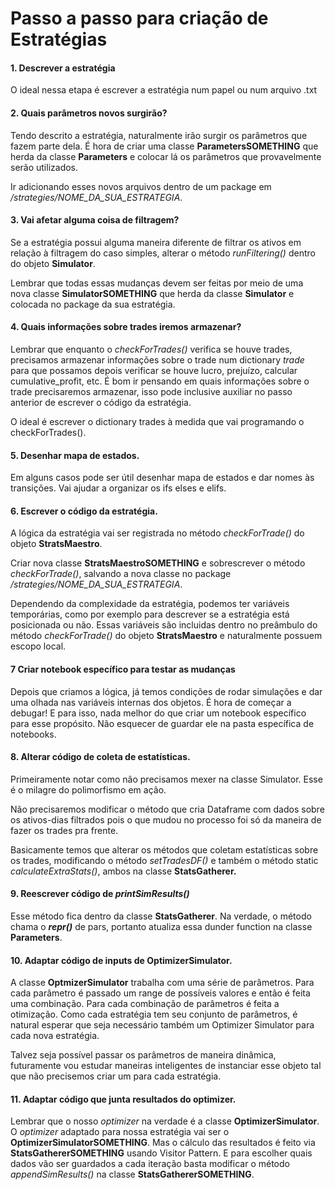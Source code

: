 # Passo a passo para criação de Estratégias


#### 1. Descrever a estratégia

O ideal nessa etapa é escrever a estratégia num papel ou num arquivo .txt


#### 2. Quais parâmetros novos surgirão?

Tendo descrito a estratégia, naturalmente irão surgir os parâmetros que fazem parte dela. É hora de criar uma classe **ParametersSOMETHING** que herda da classe **Parameters** e colocar lá os parâmetros que provavelmente serão utilizados.

Ir adicionando esses novos arquivos dentro de um package em */strategies/NOME_DA_SUA_ESTRATEGIA*.


#### 3. Vai afetar alguma coisa de filtragem?

Se a estratégia possui alguma maneira diferente de filtrar os ativos em relação à filtragem do caso simples, alterar o método *runFiltering()* dentro do objeto **Simulator**.

Lembrar que todas essas mudanças devem ser feitas por meio de uma nova classe **SimulatorSOMETHING** que herda da classe **Simulator** e colocada no package da sua estratégia.


#### 4. Quais informações sobre trades iremos armazenar?

Lembrar que enquanto o *checkForTrades()* verifica se houve trades, precisamos armazenar informações sobre o trade num dictionary *trade* para que possamos depois verificar se houve lucro, prejuízo, calcular cumulative_profit, etc. É bom ir pensando em quais informações sobre o trade precisaremos armazenar, isso pode inclusive auxiliar no passo anterior de escrever o código da estratégia.

O ideal é escrever o dictionary trades à medida que vai programando o checkForTrades().


#### 5. Desenhar mapa de estados.

Em alguns casos pode ser útil desenhar mapa de estados e dar nomes às transições. Vai ajudar a organizar os ifs elses e elifs.

#### 6. Escrever o código da estratégia.

A lógica da estratégia vai ser registrada no método *checkForTrade()* do objeto **StratsMaestro**.

Criar nova classe **StratsMaestroSOMETHING** e sobrescrever o método *checkForTrade()*, salvando a nova classe no package */strategies/NOME_DA_SUA_ESTRATEGIA*.

Dependendo da complexidade da estratégia, podemos ter variáveis temporárias, como por exemplo para descrever se a estratégia está posicionada ou não. Essas variáveis são incluidas dentro no preâmbulo do método *checkForTrade()* do objeto **StratsMaestro** e naturalmente possuem escopo local.

#### 7 Criar notebook específico para testar as mudanças

Depois que criamos a lógica, já temos condições de rodar simulações e dar uma olhada nas variáveis internas dos objetos. É hora de começar a debugar! E para isso, nada melhor do que criar um notebook específico para esse propósito. Não esquecer de guardar ele na pasta específica de notebooks.

#### 8. Alterar código de coleta de estatísticas.

Primeiramente notar como não precisamos mexer na classe Simulator. Esse é o milagre do polimorfismo em ação.

Não precisaremos modificar o método que cria Dataframe com dados sobre os ativos-dias filtrados pois o que mudou no processo foi só da maneira de fazer os trades pra frente.

Basicamente temos que alterar os métodos que coletam estatísticas sobre os trades, modificando o método *setTradesDF()* e também o método static *calculateExtraStats()*, ambos na classe **StatsGatherer.**


#### 9. Reescrever código de *printSimResults()*

Esse método fica dentro da classe **StatsGatherer**. Na verdade, o método chama o *__repr()__* de pars, portanto atualiza essa dunder function na classe **Parameters**. 


#### 10. Adaptar código de inputs de **OptimizerSimulator**.

A classe **OptmizerSimulator** trabalha com uma série de parâmetros. Para cada parâmetro é passado um range de possíveis valores e então é feita uma combinação. Para cada combinação de parâmetros é feita a otimização. Como cada estratégia tem seu conjunto de parâmetros, é natural esperar que seja necessário também um Optimizer Simulator para cada nova estratégia.

Talvez seja possível passar os parâmetros de maneira dinâmica, futuramente vou estudar maneiras inteligentes de instanciar esse objeto tal que não precisemos criar um para cada estratégia.


#### 11. Adaptar código que junta resultados do optimizer.

Lembrar que o nosso *optimizer* na verdade é a classe **OptimizerSimulator**. O *optimizer* adaptado para nossa estratégia vai ser o **OptimizerSimulatorSOMETHING**. Mas o cálculo das resultados é feito via **StatsGathererSOMETHING** usando Visitor Pattern. E para escolher quais dados vão ser guardados a cada iteração basta modificar o método *appendSimResults()* na classe **StatsGathererSOMETHING**. 